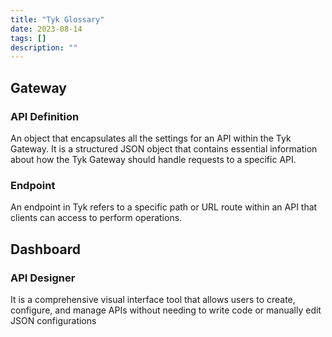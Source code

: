```yaml
---
title: "Tyk Glossary"
date: 2023-08-14
tags: []
description: ""
---
```


## Gateway

### API Definition

An object that encapsulates all the settings for an API within the Tyk Gateway. It is a structured JSON object that contains essential information about how the Tyk Gateway should handle requests to a specific API.

### Endpoint

An endpoint in Tyk refers to a specific path or URL route within an API that clients can access to perform operations.

## Dashboard

### API Designer

It is a comprehensive visual interface tool that allows users to create, configure, and manage APIs without needing to write code or manually edit JSON configurations

